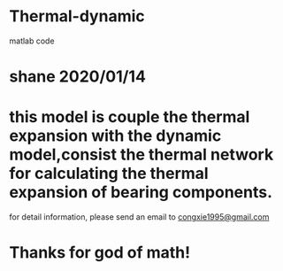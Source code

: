 # Thermal-dynamic
matlab code
# shane 2020/01/14
# this model is couple the thermal expansion with the dynamic model,consist the thermal network for calculating the thermal expansion of bearing components.
for detail information, please send an email to congxie1995@gmail.com
# Thanks for god of math!

